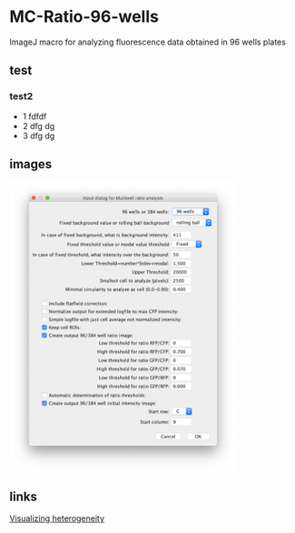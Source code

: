 # MC-Ratio-96-wells
ImageJ macro for analyzing fluorescence data obtained in 96 wells plates

## test

### test2
- 1 fdfdf
- 2 dfg dg
- 3 dfg dg

## images

<img src="https://github.com/molcyto/MC-Ratio-96-wells/blob/master/Screenshot%20Ratio_96wells_macro_v6.png" width="400">

## links
[Visualizing heterogeneity](http://thenode.biologists.com/visualizing-heterogeneity-of-imaging-data/research/)
